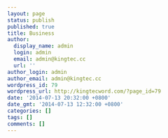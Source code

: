 ```yaml
---
layout: page
status: publish
published: true
title: Business
author:
  display_name: admin
  login: admin
  email: admin@kingtec.cc
  url: ''
author_login: admin
author_email: admin@kingtec.cc
wordpress_id: 79
wordpress_url: http://kingtecword.com/?page_id=79
date: '2014-07-13 20:32:00 +0800'
date_gmt: '2014-07-13 12:32:00 +0800'
categories: []
tags: []
comments: []
---
```


